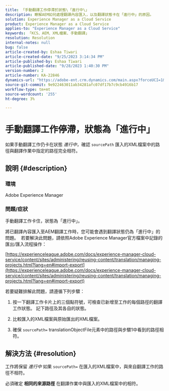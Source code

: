 ```yaml
---
title: 「手動翻譯工作停滯於狀態\「進行中\」
description: 瞭解AEM如何處理翻譯內容匯入，以及翻譯狀態卡在「進行中」的原因。
solution: Experience Manager as a Cloud Service
product: Experience Manager as a Cloud Service
applies-to: "Experience Manager as a Cloud Service"
keywords: 「KCS、AEM、XML檔案、手動翻譯」
resolution: Resolution
internal-notes: null
bug: false
article-created-by: Eshaa Tiwari
article-created-date: "9/25/2023 3:14:34 PM"
article-published-by: Eshaa Tiwari
article-published-date: "9/28/2023 1:40:30 PM"
version-number: 2
article-number: KA-22846
dynamics-url: "https://adobe-ent.crm.dynamics.com/main.aspx?forceUCI=1&pagetype=entityrecord&etn=knowledgearticle&id=7ee83c3b-b65b-ee11-be6f-6045bd006704"
source-git-commit: 9e922463011ab34281afc07df17b7c9cb4916b17
workflow-type: tm+mt
source-wordcount: '255'
ht-degree: 3%

---
```


# 手動翻譯工作停滯，狀態為「進行中」


如果手動翻譯工作仍卡在狀態 *進行中*，確認 `sourcePath` 匯入的XML檔案中的路徑與翻譯作業中指定的路徑完全相符。

## 說明 {#description}


### <b>環境</b>

Adobe Experience Manager



### <b>問題/症狀</b>

手動翻譯工作卡住，狀態為「進行中」。



將已翻譯內容匯入至AEM翻譯工作時，您可能會遇到翻譯狀態仍為「進行中」的問題。  若要解決此問題，請依照Adobe Experience Manager官方檔案中記錄的匯出/匯入流程操作：



[https://experienceleague.adobe.com/docs/experience-manager-cloud-service/content/sites/administering/reusing-content/translation/managing-projects.html?lang=en#import-export](https://experienceleague.adobe.com/docs/experience-manager-cloud-service/content/sites/administering/reusing-content/translation/managing-projects.html?lang=en#import-export)



若要疑難排解此問題，請遵循下列步驟：



1. 按一下翻譯工作卡片上的三個點符號，可檢查已新增至工作的每個路徑的翻譯工作狀態。 記下路徑及其各自的狀態。

2. 比較匯入的XML檔案與原始匯出的XML檔案。

3. 確保 `sourcePath=` translationObjectFile元素中的路徑與步驟1中看到的路徑相符。




## 解決方法 {#resolution}


工作將保留 *進行中* 如果 `sourcePath=` 在匯入的XML檔案中，與來自翻譯工作的路徑不相符。

必須確定 <b>相同的來源路徑</b> 在翻譯作業中與匯入的XML檔案中的相符。
